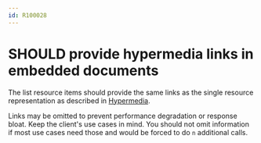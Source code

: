 ```yaml
---
id: R100028
---
```


# SHOULD provide hypermedia links in embedded documents

The list resource items should provide the same links as the single resource representation as described in [Hypermedia](/guidelines/rest-guidelines/hypermedia).

Links may be omitted to prevent performance degradation or response bloat.
Keep the client's use cases in mind.
You should not omit information if most use cases need those and would be forced to do `n` additional calls.

